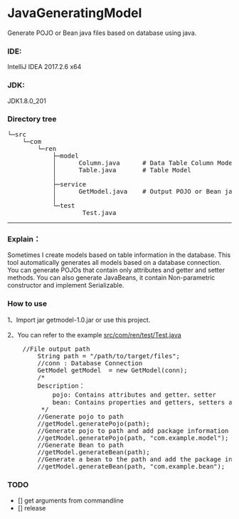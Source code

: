 # JavaGeneratingModel
Generate POJO or Bean java files based on database using java.

### IDE: 
IntelliJ IDEA 2017.2.6 x64

### JDK: 
JDK1.8.0_201

### Directory tree

<pre>
└─src
    └─com
        └─ren
            ├─model
            │      Column.java      # Data Table Column Model
            │      Table.java       # Table Model
            │      
            ├─service
            │      GetModel.java    # Output POJO or Bean java files based on database connections
            │      
            └─test
                    Test.java
</pre>

---

### Explain：
Sometimes I create models based on table information in the database. This tool automatically generates all models based on a database connection. You can generate POJOs that contain only attributes and getter and setter methods. You can also generate JavaBeans, it contain Non-parametric constructor and implement Serializable.

### How to use

1、Import jar getmodel-1.0.jar or use this project.

2、You can refer to the example <a href="https://github.com/pisceskkk/JavaGeneratingModel/blob/master/src/com/ren/test/Test.java">src/com/ren/test/Test.java</a>

<pre>
	//File output path
       	String path = "/path/to/target/files";
        //conn : Database Connection
        GetModel getModel  = new GetModel(conn);
        /*
        Description：
            pojo: Contains attributes and getter、setter
            bean: Contains properties and getters, setters and no-argument constructors, and implements the Serializable interface
         */
        //Generate pojo to path
        //getModel.generatePojo(path);
        //Generate pojo to path and add package information "package com.example.model" in pojo
        //getModel.generatePojo(path, "com.example.model");
        //Generate Bean to path
        //getModel.generateBean(path);
        //Generate a bean to the path and add the package information "package com.example.bean" to the bean.
        //getModel.generateBean(path, "com.example.bean");
</pre>

### TODO
- [] get arguments from commandline
- [] release


